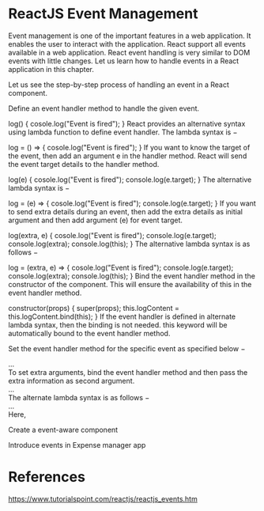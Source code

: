 # ReactJS Event Management

Event management is one of the important features in a web application. It enables the user to interact with the application. React support all events available in a web application. React event handling is very similar to DOM events with little changes. Let us learn how to handle events in a React application in this chapter.

Let us see the step-by-step process of handling an event in a React component.

Define an event handler method to handle the given event.

log() {
   cosole.log("Event is fired");
}
React provides an alternative syntax using lambda function to define event handler. The lambda syntax is −

log = () => {
   cosole.log("Event is fired");
}
If you want to know the target of the event, then add an argument e in the handler method. React will send the event target details to the handler method.

log(e) {
   cosole.log("Event is fired");
   console.log(e.target);
}
The alternative lambda syntax is −

log = (e) => {
   cosole.log("Event is fired");
   console.log(e.target);
}
If you want to send extra details during an event, then add the extra details as initial argument and then add argument (e) for event target.

log(extra, e) {
   cosole.log("Event is fired");
   console.log(e.target);
   console.log(extra);
   console.log(this);
}
The alternative lambda syntax is as follows −

log = (extra, e) => {
   cosole.log("Event is fired");
   console.log(e.target);
   console.log(extra);
   console.log(this);
}
Bind the event handler method in the constructor of the component. This will ensure the availability of this in the event handler method.

constructor(props) {
   super(props);
   this.logContent = this.logContent.bind(this);
}
If the event handler is defined in alternate lambda syntax, then the binding is not needed. this keyword will be automatically bound to the event handler method.

Set the event handler method for the specific event as specified below −

<div onClick={this.log}> ... </div>
To set extra arguments, bind the event handler method and then pass the extra information as second argument.

<div onClick={this.log.bind(this, extra)}> ... </div>
The alternate lambda syntax is as follows −

<div onClick={this.log(extra, e)}> ... </div>
Here,

Create a event-aware component

Introduce events in Expense manager app

# References
https://www.tutorialspoint.com/reactjs/reactjs_events.htm

